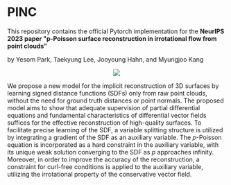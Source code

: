 # PINC
This repository contains the official Pytorch implementation for the **NeurIPS 2023 paper "p-Poisson surface reconstruction in irrotational flow from point clouds"**

by Yesom Park, Taekyung Lee, Jooyoung Hahn, and Myungjoo Kang

<p align="center">
  <img src="https://github.com/Yebbi/PINC/assets/82932461/f90e9fa4-6bb7-4eec-af56-7599c8fbf314" />
</p>


We propose a new model for the implicit reconstruction of 3D surfaces by learning signed distance functions (SDFs) only from raw point clouds, without the need for ground truth distances or point normals. The proposed model aims to show that adequate supervision of partial differential equations and fundamental characteristics of differential vector fields suffices for the effective reconstruction of high-quality surfaces. To facilitate precise learning of the SDF, a variable splitting structure is utilized by integrating a gradient of the SDF as an auxiliary variable. The $p$-Poisson equation is incorporated as a hard constraint in the auxiliary variable, with its unique weak solution converging to the SDF as $p$ approaches infinity.
Moreover, in order to improve the accuracy of the reconstruction, a constraint for curl-free conditions is applied to the auxiliary variable, utilizing the irrotational property of the conservative vector field.
